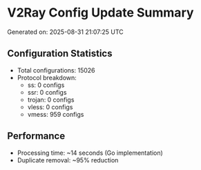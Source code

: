 # V2Ray Config Update Summary
Generated on: 2025-08-31 21:07:25 UTC

## Configuration Statistics
- Total configurations: 15026
- Protocol breakdown:
  - ss: 0 configs
  - ssr: 0 configs
  - trojan: 0 configs
  - vless: 0 configs
  - vmess: 959 configs

## Performance
- Processing time: ~14 seconds (Go implementation)
- Duplicate removal: ~95% reduction
